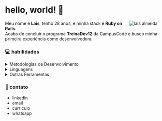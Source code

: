 # hello, world! 👋
<img src="https://images.weserv.nl/?url=https://avatars.githubusercontent.com/u/27514762?v=4&h=300&w=300&fit=cover&mask=circle&maxage=7d" alt="lais almeida" align="right">



  Meu nome é **Lais**, tenho 28 anos, e minha stack é **Ruby on Rails**.<br>
  Acabo de concluir o programa **TreinaDev12** da CampusCode e busco minha primeira experiência como desenvolvedora.

### 💻 habilidades

<details>
  <summary> Metodologias de Desenvolvimento</summary><br>

  - SCRUM
  - Extreme Programming

  > #### Conceitos

  - Lógica de Programação
  - Orientação a Objetos
  - Boas Práticas

  > #### Práticas

  - Desenvolvimento Orientado a Testes (TDD)
  - Programação Pareada
  - Padronização de Código
  - Code Reviews

</details>

<details>
  <summary> Linguagens </summary><br>

  - Ruby
  - JavaScript
  - Java
  - C/C++
  - PHP

  > #### Back-End
  - Ruby on Rails
  - API RESTs

  > #### Front-End
  - HTML5
  - CSS
  - Bootstrap
  - Vue.js

  > #### Banco de Dados
  - SQL
  - SQLite3

  > #### Ferramentas de Testes
  - RSpec
  - Capybara

</details>


<details>
  <summary> Outras Ferramentas</summary><br>

  - Rubocop
  - WordPress
  - Figma

  > #### Sistemas Operacionais
  - Ubuntu
  - Windows
  - WSL2

  > #### Versionamento de Código
  - Git
  - GitHub
  - GitHub Actions

</details>

### 💬 contato

- linkedin
- email
- curriculo
- whatsapp
